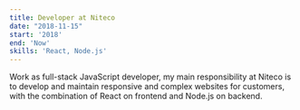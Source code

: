 ```yaml
---
title: Developer at Niteco
date: "2018-11-15"
start: '2018'
end: 'Now'
skills: 'React, Node.js'
---
```


Work as full-stack JavaScript developer, my main responsibility at Niteco is to develop and maintain responsive and complex websites for customers, with the combination of React on frontend and Node.js on backend.
